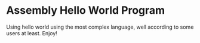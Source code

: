 # Assembly Hello World Program

Using hello world using the most complex language, well according to some users at least. Enjoy!
